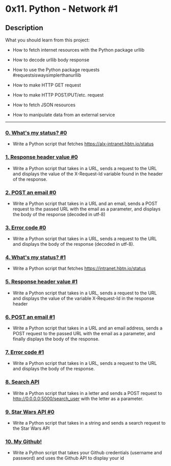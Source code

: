 # 0x11. Python - Network #1



## Description

What you should learn from this project:



* How to fetch internet resources with the Python package urllib

* How to decode urllib body response

* How to use the Python package requests #requestsiswaysimplerthanurllib

* How to make HTTP GET request 

* How to make HTTP POST/PUT/etc. request

* How to fetch JSON resources

* How to manipulate data from an external service



---



### [0. What's my status? #0](./0-hbtn_status.py)

* Write a Python script that fetches https://alx-intranet.hbtn.io/status





### [1. Response header value #0](./1-hbtn_header.py)

* Write a Python script that takes in a URL, sends a request to the URL and displays the value of the X-Request-Id variable found in the header of the response.





### [2. POST an email #0](./2-post_email.py)

* Write a Python script that takes in a URL and an email, sends a POST request to the passed URL with the email as a parameter, and displays the body of the response (decoded in utf-8)





### [3. Error code #0](./3-error_code.py)

* Write a Python script that takes in a URL, sends a request to the URL and displays the body of the response (decoded in utf-8).





### [4. What's my status? #1](./4-hbtn_status.py)

* Write a Python script that fetches https://intranet.hbtn.io/status





### [5. Response header value #1](./5-hbtn_header.py)

* Write a Python script that takes in a URL, sends a request to the URL and displays the value of the variable X-Request-Id in the response header





### [6. POST an email #1](./6-post_email.py)

* Write a Python script that takes in a URL and an email address, sends a POST request to the passed URL with the email as a parameter, and finally displays the body of the response.





### [7. Error code #1](./7-error_code.py)

* Write a Python script that takes in a URL, sends a request to the URL and displays the body of the response.





### [8. Search API](./8-json_api.py)

* Write a Python script that takes in a letter and sends a POST request to http://0.0.0.0:5000/search_user with the letter as a parameter.





### [9. Star Wars API #0](./9-starwars.py)

* Write a Python script that takes in a string and sends a search request to the Star Wars API





### [10. My Github!](./10-my_github.py)

* Write a Python script that takes your Github credentials (username and password) and uses the Github API to display your id
